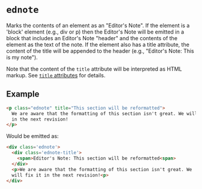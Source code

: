 # `ednote`

Marks the contents of an element as an "Editor's Note". If the element is a 'block' element (e.g., div or p) then the Editor's Note will be emitted in a block that includes an Editor's Note "header" and the contents of the element as the text of the note. If the element also has a title attribute, the content of the title will be appended to the header (e.g., "Editor's Note: This is my note").

Note that the content of the `title` attribute will be interpreted as HTML markup. See [`title` attributes](title-attributes) for details.

## Example

```html
<p class="ednote" title="This section will be reformatted">
  We are aware that the formatting of this section isn't great. We will fix it
  in the next revision!
</p>
```

Would be emitted as:

```html
<div class='ednote'>
  <div class='ednote-title'>
    <span>Editor's Note: This section will be reformatted<span>
  </div>
  <p>We are aware that the formatting of this section isn't great. We
  will fix it in the next revision!<p>
</div>
```

